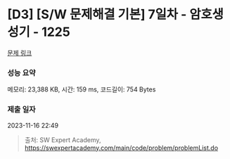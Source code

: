 # [D3] [S/W 문제해결 기본] 7일차 - 암호생성기 - 1225 

[문제 링크](https://swexpertacademy.com/main/code/problem/problemDetail.do?contestProbId=AV14uWl6AF0CFAYD) 

### 성능 요약

메모리: 23,388 KB, 시간: 159 ms, 코드길이: 754 Bytes

### 제출 일자

2023-11-16 22:49



> 출처: SW Expert Academy, https://swexpertacademy.com/main/code/problem/problemList.do